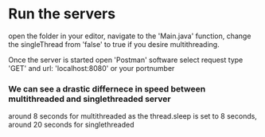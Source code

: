 # Run the servers
open the folder in your editor, navigate to the 'Main.java' function, change the singleThread from 'false' to true if you desire multithreading. 

Once the server is started open 'Postman' software select request type 'GET' and url: 'localhost:8080' or your portnumber

### We can see a drastic differnece in speed between multithreaded and singlethreaded server
around 8 seconds for multithreaded as the thread.sleep is set to 8 seconds, around 20 seconds for singlethreaded
